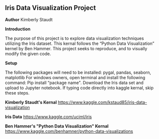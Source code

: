 ## Iris Data Visualization Project

<b>Author</b>
Kimberly Staudt

<b>Introduction</b>

The purpose of this project is to explore data visualization techniques utilizing the Iris dataset. 
This kernal follows the “Python Data Visualization” kernel by Ben Hammer. 
This project seeks to reproduce, and to visually modify the given code.

<b>Setup</b>

The following packages will need to be installed: pygal, pandas, seaborn, matplotlib 
For windows owners, open terminal and install the following command: Pip install “package name".
Download the Iris data set and upload to Jupyter notebook.
If typing code directly into kaggle kernal, skip these steps. 



<b>Kimberly Staudt's Kernal</b>
https://www.kaggle.com/kstaud85/iris-data-visualization

<b>Iris Data</b>
https://www.kaggle.com/uciml/iris

<b>Ben Hammer's "Python Data Visualization" Kernal</b>
https://www.kaggle.com/benhamner/python-data-visualizations
